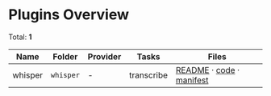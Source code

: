# Plugins Overview

Total: **1**

| Name | Folder | Provider | Tasks | Files |
|------|--------|----------|-------|-------|
| whisper | `whisper` | - | transcribe | [README](app/plugins/whisper/README.md) · [code](app/plugins/whisper/plugin.py) · [manifest](app/plugins/whisper/manifest.json) |

